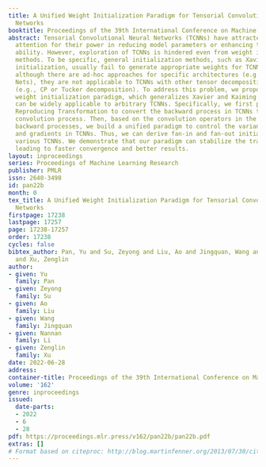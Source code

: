 ```yaml
---
title: A Unified Weight Initialization Paradigm for Tensorial Convolutional Neural
  Networks
booktitle: Proceedings of the 39th International Conference on Machine Learning
abstract: Tensorial Convolutional Neural Networks (TCNNs) have attracted much research
  attention for their power in reducing model parameters or enhancing the generalization
  ability. However, exploration of TCNNs is hindered even from weight initialization
  methods. To be specific, general initialization methods, such as Xavier or Kaiming
  initialization, usually fail to generate appropriate weights for TCNNs. Meanwhile,
  although there are ad-hoc approaches for specific architectures (e.g., Tensor Ring
  Nets), they are not applicable to TCNNs with other tensor decomposition methods
  (e.g., CP or Tucker decomposition). To address this problem, we propose a universal
  weight initialization paradigm, which generalizes Xavier and Kaiming methods and
  can be widely applicable to arbitrary TCNNs. Specifically, we first present the
  Reproducing Transformation to convert the backward process in TCNNs to an equivalent
  convolution process. Then, based on the convolution operators in the forward and
  backward processes, we build a unified paradigm to control the variance of features
  and gradients in TCNNs. Thus, we can derive fan-in and fan-out initialization for
  various TCNNs. We demonstrate that our paradigm can stabilize the training of TCNNs,
  leading to faster convergence and better results.
layout: inproceedings
series: Proceedings of Machine Learning Research
publisher: PMLR
issn: 2640-3498
id: pan22b
month: 0
tex_title: A Unified Weight Initialization Paradigm for Tensorial Convolutional Neural
  Networks
firstpage: 17238
lastpage: 17257
page: 17238-17257
order: 17238
cycles: false
bibtex_author: Pan, Yu and Su, Zeyong and Liu, Ao and Jingquan, Wang and Li, Nannan
  and Xu, Zenglin
author:
- given: Yu
  family: Pan
- given: Zeyong
  family: Su
- given: Ao
  family: Liu
- given: Wang
  family: Jingquan
- given: Nannan
  family: Li
- given: Zenglin
  family: Xu
date: 2022-06-28
address:
container-title: Proceedings of the 39th International Conference on Machine Learning
volume: '162'
genre: inproceedings
issued:
  date-parts:
  - 2022
  - 6
  - 28
pdf: https://proceedings.mlr.press/v162/pan22b/pan22b.pdf
extras: []
# Format based on citeproc: http://blog.martinfenner.org/2013/07/30/citeproc-yaml-for-bibliographies/
---
```

